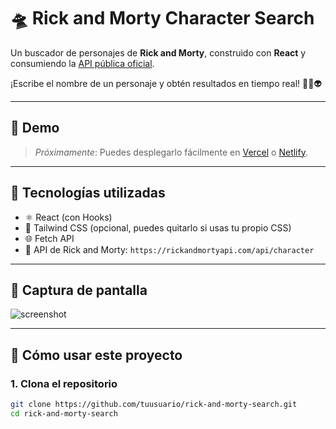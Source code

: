# 🛸 Rick and Morty Character Search

Un buscador de personajes de **Rick and Morty**, construido con **React** y consumiendo la [API pública oficial](https://rickandmortyapi.com/).

¡Escribe el nombre de un personaje y obtén resultados en tiempo real! 👨‍🔬👽

---

## 🚀 Demo

> _Próximamente_: Puedes desplegarlo fácilmente en [Vercel](https://vercel.com) o [Netlify](https://netlify.com).

---

## 🧪 Tecnologías utilizadas

- ⚛️ React (con Hooks)
- 💅 Tailwind CSS (opcional, puedes quitarlo si usas tu propio CSS)
- 🌐 Fetch API
- 🧠 API de Rick and Morty: `https://rickandmortyapi.com/api/character`

---

## 📸 Captura de pantalla

![screenshot](./screenshot.png) <!-- puedes agregar una imagen real de tu app -->

---

## 🧰 Cómo usar este proyecto

### 1. Clona el repositorio

```bash
git clone https://github.com/tuusuario/rick-and-morty-search.git
cd rick-and-morty-search